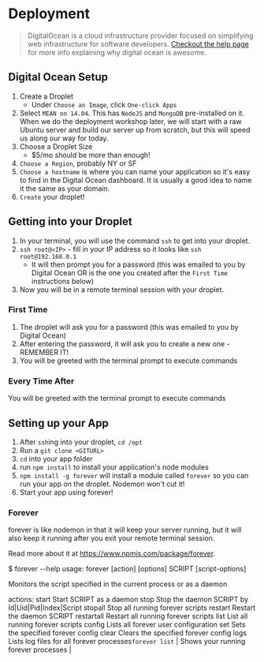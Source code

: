 # Deployment

> DigitalOcean is a cloud infrastructure provider focused on simplifying web infrastructure for software developers. [Checkout the help page](https://www.digitalocean.com/help) for more info explaining why digital ocean is awesome.

## Digital Ocean Setup
1. Create a Droplet
    - Under `Choose an Image`, click `One-click Apps`
2. Select `MEAN on 14.04`.  This has `NodeJS` and `MongoDB` pre-installed on it.
   When we do the deployment workshop later, we will start with a raw Ubuntu server and build our server up from scratch, but this will speed us along our way for today.
3. Choose a Droplet Size
    - $5/mo should be more than enough!
4. `Choose a Region`, probably NY or SF
5. `Choose a hostname` is where you can name your application so it's easy to find in the Digital Ocean dashboard. It is usually a good idea to name it the same as your domain.
6. `Create` your droplet!

## Getting into your Droplet
1. In your terminal, you will use the command `ssh` to get into your droplet.
2. `ssh root@<IP>` - fill in your IP address so it looks like `ssh root@192.168.0.1`
    - It will then prompt you for a password (this was emailed to you by Digital Ocean OR is the one you created after the `First Time` instructions below)
3.  Now you will be in a remote terminal session with your droplet.

### First Time
1. The droplet will ask you for a password (this was emailed to you by Digital Ocean)
2. After entering the password, it will ask you to create a new one - REMEMBER IT!
3. You will be greeted with the terminal prompt to execute commands

### Every Time After
You will be greeted with the terminal prompt to execute commands

## Setting up your App
1. After `ssh`ing into your droplet, `cd /opt`
2. Run a `git clone <GITURL>`
3. `cd` into your app folder
4. run `npm install` to install your application's node modules
5. `npm install -g forever` will install a module called `forever` so you can run your app on the droplet.  Nodemon won't cut it!
6. Start your app using forever!

### Forever

forever is like nodemon in that it will keep your server running, but it will also keep it running after you exit your remote terminal session.

Read more about it at https://www.npmjs.com/package/forever.

 $ forever --help
  usage: forever [action] [options] SCRIPT [script-options]
 
  Monitors the script specified in the current process or as a daemon
 
  actions:
    start               Start SCRIPT as a daemon
    stop                Stop the daemon SCRIPT by Id|Uid|Pid|Index|Script
    stopall             Stop all running forever scripts
    restart             Restart the daemon SCRIPT
    restartall          Restart all running forever scripts
    list                List all running forever scripts
    config              Lists all forever user configuration
    set <key> <val>     Sets the specified forever config <key>
    clear <key>         Clears the specified forever config <key>
    logs                Lists log files for all forever processes`forever list`                | Shows your running forever processes            |
